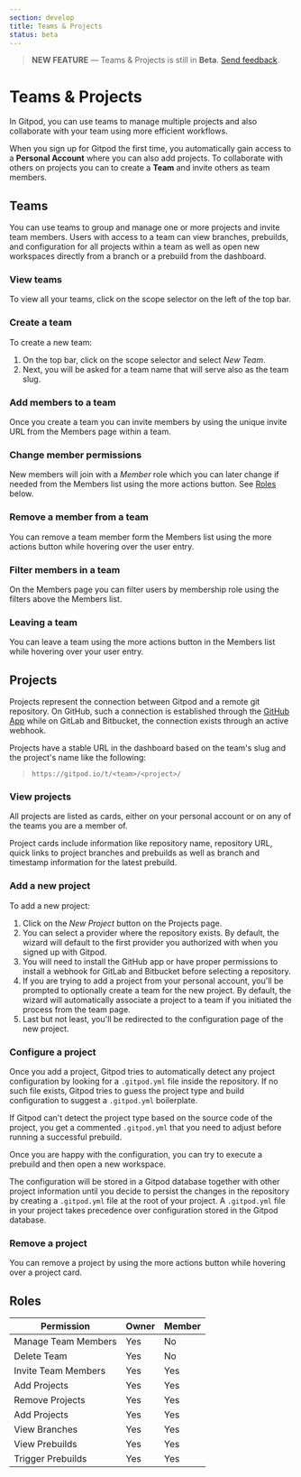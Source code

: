 ```yaml
---
section: develop
title: Teams & Projects
status: beta
---
```


<script context="module">
  export const prerender = true;
</script>

> **NEW FEATURE** —
> Teams & Projects is still in **Beta**. [Send feedback](https://github.com/gitpod-io/gitpod/issues/5095).

# Teams & Projects

In Gitpod, you can use teams to manage multiple projects and also collaborate with your team using more efficient workflows.

When you sign up for Gitpod the first time, you automatically gain access to a **Personal Account** where you can also add projects.
To collaborate with others on projects you can to create a **Team** and invite others as team members.

## Teams

You can use teams to group and manage one or more projects and invite team members.
Users with access to a team can view branches, prebuilds, and configuration for all projects within a team as well as open new workspaces directly from a branch or a prebuild from the dashboard.

### View teams

To view all your teams, click on the scope selector on the left of the top bar.

### Create a team

To create a new team:

1. On the top bar, click on the scope selector and select _New Team_.
2. Next, you will be asked for a team name that will serve also as the team slug.

### Add members to a team

Once you create a team you can invite members by using the unique invite URL from the Members page within a team.

### Change member permissions

New members will join with a _Member_ role which you can later change if needed from the Members list using the more actions button. See [Roles](#roles) below.

### Remove a member from a team

You can remove a team member form the Members list using the more actions button while hovering over the user entry.

### Filter members in a team

On the Members page you can filter users by membership role using the filters above the Members list.

### Leaving a team

You can leave a team using the more actions button in the Members list while hovering over your user entry.

## Projects

Projects represent the connection between Gitpod and a remote git repository.
On GitHub, such a connection is established through the [GitHub App](https://github.com/marketplace/gitpod-io) while on GitLab and Bitbucket, the connection exists through an active webhook.

Projects have a stable URL in the dashboard based on the team's slug and the project's name like the following:

> `https://gitpod.io/t/<team>/<project>/`

### View projects

All projects are listed as cards, either on your personal account or on any of the teams you are a member of.

Project cards include information like repository name, repository URL, quick links to project branches and prebuilds as well as branch and timestamp information for the latest prebuild.

### Add a new project

To add a new project:

1. Click on the _New Project_ button on the Projects page.
2. You can select a provider where the repository exists. By default, the wizard will default to the first provider you authorized with when you signed up with Gitpod.
3. You will need to install the GitHub app or have proper permissions to install a webhook for GitLab and Bitbucket before selecting a repository.
4. If you are trying to add a project from your personal account, you'll be prompted to optionally create a team for the new project. By default, the wizard will automatically associate a project to a team if you initiated the process from the team page.
5. Last but not least, you'll be redirected to the configuration page of the new project.

### Configure a project

Once you add a project, Gitpod tries to automatically detect any project configuration by looking for a `.gitpod.yml` file inside the repository. If no such file exists, Gitpod tries to guess the project type and build configuration to suggest a `.gitpod.yml` boilerplate.

If Gitpod can't detect the project type based on the source code of the project, you get a commented `.gitpod.yml` that you need to adjust before running a successful prebuild.

Once you are happy with the configuration, you can try to execute a prebuild and then open a new workspace.

The configuration will be stored in a Gitpod database together with other project information until you decide to persist the changes in the repository by creating a `.gitpod.yml` file at the root of your project. A `.gitpod.yml` file in your project takes precedence over configuration stored in the Gitpod database.

### Remove a project

You can remove a project by using the more actions button while hovering over a project card.

## Roles

| Permission          | Owner | Member |
| ------------------- | ----- | ------ |
| Manage Team Members | Yes   | No     |
| Delete Team         | Yes   | No     |
| Invite Team Members | Yes   | Yes    |
| Add Projects        | Yes   | Yes    |
| Remove Projects     | Yes   | Yes    |
| Add Projects        | Yes   | Yes    |
| View Branches       | Yes   | Yes    |
| View Prebuilds      | Yes   | Yes    |
| Trigger Prebuilds   | Yes   | Yes    |
